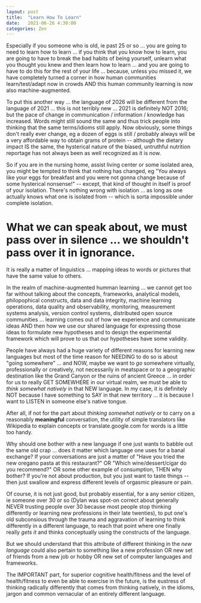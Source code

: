 ```yaml
---
layout: post
title:  "Learn How To Learn"
date:   2021-06-26 4:30:00
categories: Zen
---
```


Especially if you someone who is old, ie past 25 or so ... you are going to need to learn how to learn ... if you think that you know how to learn, you are going to have to break the bad habits of being yourself, unlearn what you thought you knew and then learn how to learn ... and you are going to have to do this for the rest of your life ... because, unless you missed it, we have completely turned a corner in how human communities learn/test/adapt now in crowds AND this human community learning is now also machine-augmented.  

To put this another way ... the language of 2026 will be different from the language of 2021 ... this is not terribly new ... 2021 is definitely NOT 2016; but the pace of change in communication / information / knowledge has increased.  Words might still sound the same and thus trick people into thinking that the same terms/idioms still apply. Now obviously, some things don't really ever change, eg a dozen of eggs is still / probably always will be a very affordable way to obtain grams of protein -- although the dietary impact IS the same, the hysterical nature of the biased, untruthful nutrition reportage has not always been as well recognized  as it is now. 

So if you are in the nursing home, assist living center or some isolated area, you might be tempted to think that nothing has changed, eg "You always like your eggs for breakfast and you were not gonna change because of some hysterical nonsense!" -- except, that kind of thought in itself is proof of your isolation. There's nothing wrong with isolation ... as long as one actually knows what one is isolated from -- which is sorta impossible under complete isolation.

# What we can speak about, we must pass over in silence ... we shouldn't pass over it in ignorance.

It is really a matter of linguistics ... mapping ideas to words or pictures that have the same value to others.  

In the realm of machine-augmented humman learning ... we cannot get too far without talking about the concepts, frameworks, analytical models, philopophical constructs, data and data integrity, machine learning operations, data quality and observability, monitoring, measurement systems analysis, version control systems, distributed open source communities ... learning comes out of how we experience and communicate ideas AND then how we use our shared language for expressing those ideas to formulate new hypotheses and to design the experimental framework which will prove to us that our hypotheses have some validity.

People have always had a huge variety of different reasons for learning new languages but most of the time reason for NEEDING to do so is about "going somewhere" ... and NOW, maybe we want to *go* somewhere virtually, professionally or creatively, not necessarily in meatspace or to a geographic destination like the Grand Canyon or the ruins of ancient Greece ... in order for us to really GET SOMEWHERE in our virtual realm, we must be able to *think somewhat natively* in that NEW language. In my case, it is definitely NOT because I have something to SAY in that new territory ... it is because I want to LISTEN in someone else's native tongue.  

After all, if not for the part about *thinking somewhat natively* or to carry on a reasonably **meaningful** conversation, the utility of simple translators like Wikipedia to explain concepts or translate.google.com for words is a little too handy.  

Why should one bother with a new language if one just wants to babble out the same old crap ... does it matter which language one uses for a banal exchange? If your conversations are just a matter of "Have you tried the new oregano pasta at this restaurant?" OR "Which wine/dessert/cigar do you recommend?" OR some other example of consumption, THEN why bother? If you're not about production, but you just want to taste things -- then just swallow and express different levels of orgasmic pleasure or pain.

Of course, it is not just good, but probably essential, for a any senior citizen, ie someone over 30 or so (Dylan was spot-on correct about generally NEVER trusting people over 30 because most people stop thinking differently or learning new professions in their late twenties), to put one's old subconsious through the trauma and aggravation of learning to think differently in a different language, to reach that point where one finally really *gets it* and thinks conceptually using the constructs of the language. 

But we should understand that this attribute of different thinking in the *new language* could also pertain to something like a new profession OR new set of friends from a new job or hobby OR new set of computer languages and frameworks. 

The IMPORTANT part, for superior cognitive health/fitness and the level of health/fitness to even be able to exercise in the future, is the eustress of thinking radically differently that comes from thinking natively, in the idioms, jargon and common vernacular of an entirely different language.